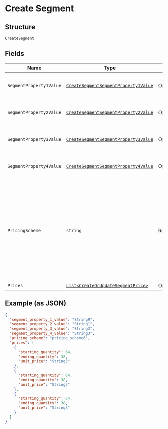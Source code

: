 
# Create Segment

## Structure

`CreateSegment`

## Fields

| Name | Type | Tags | Description |
|  --- | --- | --- | --- |
| `SegmentProperty1Value` | [`CreateSegmentSegmentProperty1Value`](../../doc/models/containers/create-segment-segment-property-1-value.md) | Optional | This is a container for one-of cases. |
| `SegmentProperty2Value` | [`CreateSegmentSegmentProperty2Value`](../../doc/models/containers/create-segment-segment-property-2-value.md) | Optional | This is a container for one-of cases. |
| `SegmentProperty3Value` | [`CreateSegmentSegmentProperty3Value`](../../doc/models/containers/create-segment-segment-property-3-value.md) | Optional | This is a container for one-of cases. |
| `SegmentProperty4Value` | [`CreateSegmentSegmentProperty4Value`](../../doc/models/containers/create-segment-segment-property-4-value.md) | Optional | This is a container for one-of cases. |
| `PricingScheme` | `string` | Required | The handle for the pricing scheme. Available options: per_unit, volume, tiered, stairstep. See [Price Bracket Rules](https://help.chargify.com/products/product-components.html#price-bracket-rules) for an overview of pricing schemes. |
| `Prices` | [`List<CreateOrUpdateSegmentPrice>`](../../doc/models/create-or-update-segment-price.md) | Optional | - |

## Example (as JSON)

```json
{
  "segment_property_1_value": "String9",
  "segment_property_2_value": "String1",
  "segment_property_3_value": "String3",
  "segment_property_4_value": "String3",
  "pricing_scheme": "pricing_scheme6",
  "prices": [
    {
      "starting_quantity": 64,
      "ending_quantity": 38,
      "unit_price": "String3"
    },
    {
      "starting_quantity": 64,
      "ending_quantity": 38,
      "unit_price": "String3"
    },
    {
      "starting_quantity": 64,
      "ending_quantity": 38,
      "unit_price": "String3"
    }
  ]
}
```

